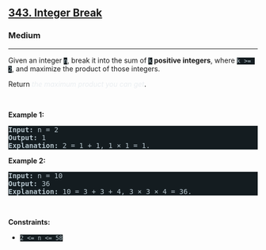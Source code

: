 <h2><a href="https://leetcode.com/problems/integer-break/">343. Integer Break</a></h2><h3>Medium</h3><hr><div><p>Given an integer <code style="background-color: rgb(20, 28, 32) !important; color: rgb(183, 198, 205) !important;">n</code>, break it into the sum of <code style="background-color: rgb(20, 28, 32) !important; color: rgb(183, 198, 205) !important;">k</code> <strong>positive integers</strong>, where <code style="background-color: rgb(20, 28, 32) !important; color: rgb(183, 198, 205) !important;">k &gt;= 2</code>, and maximize the product of those integers.</p>

<p>Return <em style="color: rgb(234, 238, 241) !important;">the maximum product you can get</em>.</p>

<p>&nbsp;</p>
<p><strong class="example">Example 1:</strong></p>

<pre style="background-color: rgb(20, 28, 32) !important; color: rgb(183, 198, 206) !important;"><strong>Input:</strong> n = 2
<strong>Output:</strong> 1
<strong>Explanation:</strong> 2 = 1 + 1, 1 × 1 = 1.
</pre>

<p><strong class="example">Example 2:</strong></p>

<pre style="background-color: rgb(20, 28, 32) !important; color: rgb(183, 198, 206) !important;"><strong>Input:</strong> n = 10
<strong>Output:</strong> 36
<strong>Explanation:</strong> 10 = 3 + 3 + 4, 3 × 3 × 4 = 36.
</pre>

<p>&nbsp;</p>
<p><strong>Constraints:</strong></p>

<ul>
	<li><code style="background-color: rgb(20, 28, 32) !important; color: rgb(183, 198, 205) !important;">2 &lt;= n &lt;= 58</code></li>
</ul>
</div>